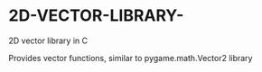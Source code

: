 # 2D-VECTOR-LIBRARY-
2D vector library in C

Provides vector functions, similar to pygame.math.Vector2  library 
